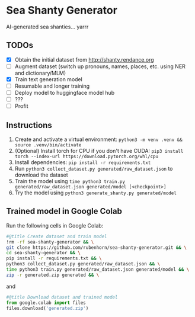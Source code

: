 # Sea Shanty Generator
AI-generated sea shanties... yarrr

## TODOs
- [x] Obtain the initial dataset from http://shanty.rendance.org
- [ ] Augment dataset (switch up pronouns, names, places, etc. using NER and dictionary/MLM)
- [x] Train text generation model
- [ ] Resumable and longer training
- [ ] Deploy model to huggingface model hub
- [ ] ???   
- [ ] Profit

## Instructions
1. Create and activate a virtual environment: `python3 -m venv .venv && source .venv/bin/activate`
2. (Optional) Install torch for CPU if you don't have CUDA: `pip3 install torch --index-url https://download.pytorch.org/whl/cpu`
3. Install dependencies: `pip install -r requirements.txt`
4. Run `python3 collect_dataset.py generated/raw_dataset.json` to download the dataset
5. Train the model using `time python3 train.py generated/raw_dataset.json generated/model [<checkpoint>]`
6. Try the model using `python3 generate_shanty.py generated/model`

## Trained model in Google Colab
Run the following cells in Google Colab:
```bash
#@title Create dataset and train model
!rm -rf sea-shanty-generator && \
git clone https://github.com/rubenhorn/sea-shanty-generator.git && \
cd sea-shanty-generator && \
pip install -r requirements.txt && \
python3 collect_dataset.py generated/raw_dataset.json && \
time python3 train.py generated/raw_dataset.json generated/model && \
zip -r generated.zip generated && \
```
and
```python
#@title Download dataset and trained model
from google.colab import files
files.download('generated.zip')
```
